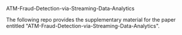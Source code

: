 ATM-Fraud-Detection-via-Streaming-Data-Analytics

The following repo provides the supplementary material for the paper entitled "ATM-Fraud-Detection-via-Streaming-Data-Analytics".
